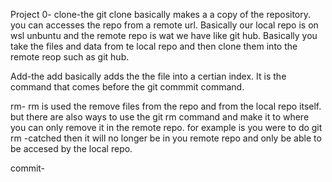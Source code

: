Project 0-
clone-the git clone basically makes a a copy of the repository. you can accesses the repo from a remote url. Basically our local repo is on wsl unbuntu and the remote repo is wat we have like git hub. Basically you take the files and data from te local repo and then clone them into the remote reop such as git hub.

Add-the add basically adds the the file into a certian index. It is the command that comes before the git commmit command.

rm- rm is used the remove files from the repo and from the local repo itself. but there are also ways to use the git rm command and make it to where you can only remove it in the remote repo. for example is you were to do git rm -catched then it will no longer be in you remote repo and only be able to be accesed by the local repo.

commit-
